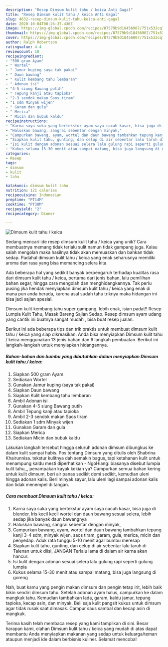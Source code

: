 ```yaml
---
description: "Resep Dimsum kulit tahu / keica Anti Gagal"
title: "Resep Dimsum kulit tahu / keica Anti Gagal"
slug: 4632-resep-dimsum-kulit-tahu-keica-anti-gagal
date: 2020-10-04T00:26:37.436Z
image: https://img-global.cpcdn.com/recipes/87579b9d18456907/751x532cq70/dimsum-kulit-tahu-keica-foto-resep-utama.jpg
thumbnail: https://img-global.cpcdn.com/recipes/87579b9d18456907/751x532cq70/dimsum-kulit-tahu-keica-foto-resep-utama.jpg
cover: https://img-global.cpcdn.com/recipes/87579b9d18456907/751x532cq70/dimsum-kulit-tahu-keica-foto-resep-utama.jpg
author: Ralph Robertson
ratingvalue: 4.4
reviewcount: 10
recipeingredient:
- "500 gram Ayam"
- " Wortel"
- " Jamur kuping saya tak pakai"
- " Daun bawang"
- " Kulit kembang tahu lembaran"
- " Adonan isi"
- "4-5 siung Bawang putih"
- " Tepung kanji atau tapioka"
- "2-3 sendok makan Saos tiram"
- "1 sdm Minyak wijen"
- " Garam dan gula"
- " Merica"
- " Micin dan bubuk kaldu"
recipeinstructions:
- "Karna saya suka yang bertekstur ayam saya cacah kasar, bisa juga di blender, Iris kecil kecil wortel dan daun bawang sesuai selera, lebih sedap jika banyak daun bawangnya"
- "Haluskan bawang, sangrai sebentar dengan minyak,"
- "Campurkan bawang, ayam, wortel dan daun bawang tambahkan tepung kanji 3-4 sdm, minyak wijen, saos tiram, garam, gula, merica, micin dan penyedap. Aduk rata tunggu 5-10 menit agar bumbu meresap"
- "Siapkan kulit tahu, gunting, dan celup di air sebentar lalu taruh di Talenan untuk diisi, JANGAN Terlalu lama di dalam air karna akan hancur."
- "Isi kulit dengan adonan sesuai selera lalu gulung rapi seperti gulung lumpia"
- "Kukus selama 15-30 menit atau sampai matang, bisa juga langsung di goreng"
categories:
- Resep
tags:
- dimsum
- kulit
- tahu

katakunci: dimsum kulit tahu 
nutrition: 121 calories
recipecuisine: Indonesian
preptime: "PT14M"
cooktime: "PT38M"
recipeyield: "2"
recipecategory: Dinner

---
```



![Dimsum kulit tahu / keica](https://img-global.cpcdn.com/recipes/87579b9d18456907/751x532cq70/dimsum-kulit-tahu-keica-foto-resep-utama.jpg)

Sedang mencari ide resep dimsum kulit tahu / keica yang unik? Cara membuatnya memang tidak terlalu sulit namun tidak gampang juga. Kalau salah mengolah maka hasilnya tidak akan memuaskan dan bahkan tidak sedap. Padahal dimsum kulit tahu / keica yang enak seharusnya memiliki aroma dan rasa yang bisa memancing selera kita.

Ada beberapa hal yang sedikit banyak berpengaruh terhadap kualitas rasa dari dimsum kulit tahu / keica, pertama dari jenis bahan, lalu pemilihan bahan segar, hingga cara mengolah dan menghidangkannya. Tak perlu pusing jika hendak menyiapkan dimsum kulit tahu / keica yang enak di mana pun anda berada, karena asal sudah tahu triknya maka hidangan ini bisa jadi sajian spesial.

Dimsum kulit kembang tahu super gampang, lebih enak, isian padat!! Resep Lumpia Kulit Tahu, Masak Bareng Sajian Sedap. Resep dimsum ayam udang yang cantik ini buatnya sangat mudah , bisa buat resep jualan.


Berikut ini ada beberapa tips dan trik praktis untuk membuat dimsum kulit tahu / keica yang siap dikreasikan. Anda bisa menyiapkan Dimsum kulit tahu / keica menggunakan 13 jenis bahan dan 6 langkah pembuatan. Berikut ini langkah-langkah untuk menyiapkan hidangannya.

<!--inarticleads1-->

##### Bahan-bahan dan bumbu yang dibutuhkan dalam menyiapkan Dimsum kulit tahu / keica:

1. Siapkan 500 gram Ayam
1. Sediakan  Wortel
1. Gunakan  Jamur kuping (saya tak pakai)
1. Siapkan  Daun bawang
1. Siapkan  Kulit kembang tahu lembaran
1. Ambil  Adonan isi
1. Gunakan 4-5 siung Bawang putih
1. Ambil  Tepung kanji atau tapioka
1. Ambil 2-3 sendok makan Saos tiram
1. Sediakan 1 sdm Minyak wijen
1. Gunakan  Garam dan gula
1. Siapkan  Merica
1. Sediakan  Micin dan bubuk kaldu


Lakukan langkah tersebut hingga seluruh adonan dimsum dibungkus ke dalam kulit sampai habis. Pos tentang Dimsum yang ditulis oleh Shabrina Khairunnisa. tekstur kulitnya dah semakin bagus,,tapi ketahanan kulit untuk menampung kaldu mesti diperhatikan - NgoHiang: biasanya disebut lumpia kulit tahu,,, penampakan kayak kekian ya? Campurkan semua bahan kering untuk kulit dimsum, beri air panas sedikit demi sedikit, kemudian uleni hingga adonan kalis. Beri minyak sayur, lalu uleni lagi sampai adonan kalis dan tidak menempel di tangan. 

<!--inarticleads2-->

##### Cara membuat Dimsum kulit tahu / keica:

1. Karna saya suka yang bertekstur ayam saya cacah kasar, bisa juga di blender, Iris kecil kecil wortel dan daun bawang sesuai selera, lebih sedap jika banyak daun bawangnya
1. Haluskan bawang, sangrai sebentar dengan minyak,
1. Campurkan bawang, ayam, wortel dan daun bawang tambahkan tepung kanji 3-4 sdm, minyak wijen, saos tiram, garam, gula, merica, micin dan penyedap. Aduk rata tunggu 5-10 menit agar bumbu meresap
1. Siapkan kulit tahu, gunting, dan celup di air sebentar lalu taruh di Talenan untuk diisi, JANGAN Terlalu lama di dalam air karna akan hancur.
1. Isi kulit dengan adonan sesuai selera lalu gulung rapi seperti gulung lumpia
1. Kukus selama 15-30 menit atau sampai matang, bisa juga langsung di goreng


Nah, buat kamu yang pengin makan dimsum dan pengin tetap irit, lebih baik bikin sendiri dimsum tahu. Setelah adonan ayam halus, campurkan ke dalam mangkuk tahu. Kemudian tambahkan lada, garam, kaldu jamur, tepung tapioka, kecap asin, dan minyak. Beli saja kulit pangsit kukus untuk dimsum agar tidak rusak saat dimasak. Campur saus sambal dan kecap asin di mangkuk. 

Terima kasih telah membaca resep yang kami tampilkan di sini. Besar harapan kami, olahan Dimsum kulit tahu / keica yang mudah di atas dapat membantu Anda menyiapkan makanan yang sedap untuk keluarga/teman ataupun menjadi ide dalam berbisnis kuliner. Selamat mencoba!
